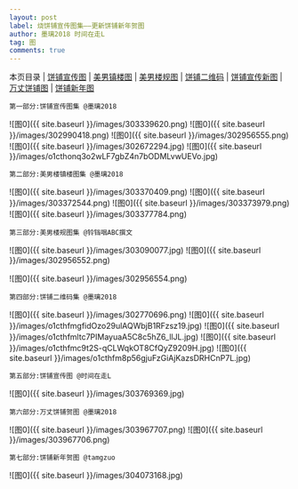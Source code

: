 ```yaml
---
layout: post
label: 烧饼铺宣传图集——更新饼铺新年贺图
author: 墨璃2018 时间在走L
tag: 图
comments: true
---
```

本页目录 \| [饼铺宣传图](#dxjja) \| [美男镇楼图](#dxjjd)  \| [美男楼规图](#dxjjc)  \| [饼铺二维码](#dxjjb)  \| [饼铺宣传新图](#dxjje) \| [万丈饼铺图](#dxjjf) \| [饼铺新年图](#dxjjg)

<a class="anchor" name="dxjja"></a>

    第一部分:饼铺宣传图集 @墨璃2018
    

![图0]({{ site.baseurl }}/images/303339620.png)
![图0]({{ site.baseurl }}/images/302990418.png)
![图0]({{ site.baseurl }}/images/302956555.png)
![图0]({{ site.baseurl }}/images/302672294.jpg)
![图0]({{ site.baseurl }}/images/o1cthonq3o2wLF7gbZ4n7bODMLvwUEVo.jpg)

<a class="anchor" name="dxjjd"></a>

    第二部分:美男楼镇楼图集 @墨璃2018

![图0]({{ site.baseurl }}/images/303370409.png)
![图0]({{ site.baseurl }}/images/303372544.png)
![图0]({{ site.baseurl }}/images/303373979.png)
![图0]({{ site.baseurl }}/images/303377784.png)


<a class="anchor" name="dxjjc"></a>

    第三部分:美男楼规图集 @铃铛咽ABC撰文
    
![图0]({{ site.baseurl }}/images/303090077.jpg)
![图0]({{ site.baseurl }}/images/302956552.png)

![图0]({{ site.baseurl }}/images/302956554.png)


<a class="anchor" name="dxjjb"></a>

    第四部分:饼铺二维码集 @墨璃2018

![图0]({{ site.baseurl }}/images/302770696.png)
![图0]({{ site.baseurl }}/images/o1cthfmgfidOzo29ulAQWbjB1RFzsz19.jpg)
![图0]({{ site.baseurl }}/images/o1cthfmltc7PIMayuaA5C8c5hZ6_llJL.jpg)
![图0]({{ site.baseurl }}/images/o1cthfmc9t2S-qCLWqkOT8CfQyZ9209H.jpg)
![图0]({{ site.baseurl }}/images/o1cthfm8p56gjuFzGiAjKazsDRHCnP7L.jpg)

<a class="anchor" name="dxjje"></a>

    第五部分:饼铺宣传图 @时间在走L

![图0]({{ site.baseurl }}/images/303769369.jpg)

<a class="anchor" name="dxjjf"></a>

    第六部分:万丈饼铺贺图 @墨璃2018

![图0]({{ site.baseurl }}/images/303967707.png)
![图0]({{ site.baseurl }}/images/303967706.png)

<a class="anchor" name="dxjjg"></a>

    第七部分:饼铺新年贺图 @tamgzuo

![图0]({{ site.baseurl }}/images/304073168.jpg)